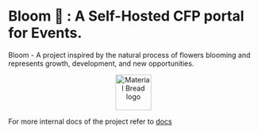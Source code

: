 # Bloom 🌺 : A Self-Hosted CFP portal for Events. 
Bloom - A project inspired by the natural process of flowers blooming and represents growth, development, and new opportunities.

<p align="center">
    <img width="72" height="72" src="https://user-images.githubusercontent.com/81439109/236648890-a2d9f527-1671-4b98-9efc-176955c82cdf.png" alt="Material Bread logo">
</p> 

For more internal docs of the project refer to [docs](/docs)